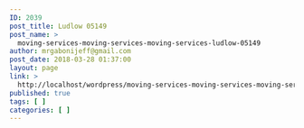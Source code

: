 ```yaml
---
ID: 2039
post_title: Ludlow 05149
post_name: >
  moving-services-moving-services-moving-services-ludlow-05149
author: mrgabonijeff@gmail.com
post_date: 2018-03-28 01:37:00
layout: page
link: >
  http://localhost/wordpress/moving-services-moving-services-moving-services-ludlow-05149/
published: true
tags: [ ]
categories: [ ]
---
```


